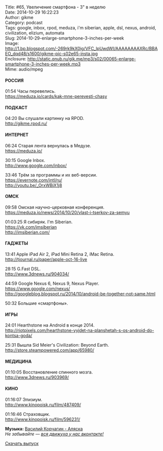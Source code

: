 Title: #65, Увеличение смартфона - 3" в неделю  
Date: 2014-10-29 16:22:23  
Author: gikme  
Category: podcast  
Tags: google, inbox, rpod, meduza, i'm siberian, apple, dsl, nexus, android, civilization, elizium, automata  
Slug: 2014-10-29-enlarge-smartphone-3-inches-per-week  
Image: http://1.bp.blogspot.com/-269rk9kX0ig/VFC_lpUwdWI/AAAAAAAAXRc/BBAEO_dqd48/s1600/gikme-pic-s02e65-insta.jpg  
Enclosure: http://static.qnub.ru/gik.me/mp3/s02/00065-enlarge-smartphone-3-inches-per-week.mp3  
Mime: audio/mpeg

#### РОССИЯ

01:54 Часы перевелись.  
<https://meduza.io/cards/kak-mne-perevesti-chasy>

#### ПОДКАСТ

04:20 Вы слушали картинку на RPOD.  
<http://gikme.rpod.ru/>

#### ИНТЕРНЕТ

06:24 Старая лента вернулась в Медузе.  
<https://meduza.io/>

30:15 Google Inbox.  
<http://www.google.com/inbox/>

33:46 Трём за программы и их веб-версии.  
<https://evernote.com/intl/ru/>  
<http://youtu.be/_OrxWBjX1j8>

#### ОМСК

09:58 Омская научно-церковная конференция.  
<https://meduza.io/news/2014/10/20/vlast-i-tserkov-za-semyu>

01:03:25 Я сибиряк. I'm Siberian.  
<https://vk.com/imsiberian>  
<http://imsiberian.com/>

#### ГАДЖЕТЫ

13:41 Apple iPad Air 2, iPad Mini Retina 2, iMac Retina.  
<http://tjournal.ru/paper/apple-oct-16-live>

28:15 G.Fast DSL.  
<http://www.3dnews.ru/904034/>

44:59 Google Nexus 6, Nexus 9, Nexus Player.  
<https://www.google.com/nexus/>  
<http://googleblog.blogspot.ru/2014/10/android-be-together-not-same.html>

50:32 Большие «смартфоны».

#### ИГРЫ

24:01 Hearthstone на Android в конце 2014.  
<http://riotpixels.com/hearthstone-vyjdet-na-planshetah-s-os-android-do-kontsa-goda/>

25:31 Вышла Sid Meier's Civilization: Beyond Earth.  
<http://store.steampowered.com/app/65980/>

#### МЕДИЦИНА

01:10:05 Восстановление спинного мозга.  
<http://www.3dnews.ru/903969/>

#### КИНО

01:16:07 Элизиум.  
<http://www.kinopoisk.ru/film/487409/>

01:16:46 Страховщик.  
<http://www.kinopoisk.ru/film/596231/>

**Музыка:** [Василий Корчагин - Аляска](http://vk.com/bacc3)  
*Не забывайте — [вся движуха у нас вконтакте!](http://vk.com/gikme)*

[Скачать выпуск](http://static.qnub.ru/gik.me/mp3/s02/00065-enlarge-smartphone-3-inches-per-week.mp3)


